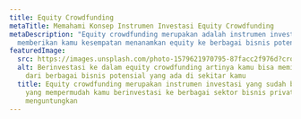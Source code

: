 ```yaml
---
title: Equity Crowdfunding
metaTitle: Memahami Konsep Instrumen Investasi Equity Crowdfunding
metaDescription: "Equity crowdfunding merupakan adalah instrumen investasi yang
  memberikan kamu kesempatan menanamkan equity ke berbagai bisnis potensial "
featuredImage:
  src: https://images.unsplash.com/photo-1579621970795-87facc2f976d?crop=entropy&cs=tinysrgb&fit=max&fm=jpg&ixid=MnwxMTc3M3wwfDF8c2VhcmNofDV8fG1vbmV5fGVufDB8fHx8MTYzODgxMDQ1Mg&ixlib=rb-1.2.1&q=80&w=1080
  alt: Berinvestasi ke dalam equity crowdfunding artinya kamu bisa memiliki equity
    dari berbagai bisnis potensial yang ada di sekitar kamu
  title: Equity crowdfunding merupakan instrumen investasi yang sudah berizin OJK
    yang mempermudah kamu berinvestasi ke berbagai sektor bisnis privat
    menguntungkan
---
```

